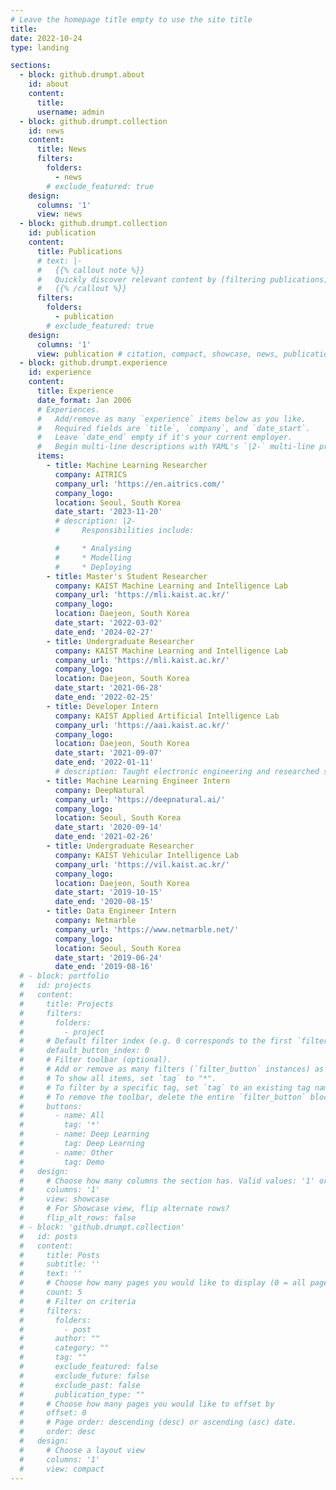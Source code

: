 ```yaml
---
# Leave the homepage title empty to use the site title
title:
date: 2022-10-24
type: landing

sections:
  - block: github.drumpt.about
    id: about
    content:
      title:
      username: admin
  - block: github.drumpt.collection
    id: news
    content:
      title: News
      filters:
        folders:
          - news
        # exclude_featured: true
    design:
      columns: '1'
      view: news
  - block: github.drumpt.collection
    id: publication
    content: 
      title: Publications
      # text: |-
      #   {{% callout note %}}
      #   Quickly discover relevant content by [filtering publications](./publication/).
      #   {{% /callout %}}
      filters:
        folders:
          - publication
        # exclude_featured: true
    design:
      columns: '1'
      view: publication # citation, compact, showcase, news, publication
  - block: github.drumpt.experience
    id: experience
    content:
      title: Experience
      date_format: Jan 2006
      # Experiences.
      #   Add/remove as many `experience` items below as you like.
      #   Required fields are `title`, `company`, and `date_start`.
      #   Leave `date_end` empty if it's your current employer.
      #   Begin multi-line descriptions with YAML's `|2-` multi-line prefix.
      items:
        - title: Machine Learning Researcher
          company: AITRICS
          company_url: 'https://en.aitrics.com/'
          company_logo: 
          location: Seoul, South Korea
          date_start: '2023-11-20'
          # description: |2-
          #     Responsibilities include:

          #     * Analysing
          #     * Modelling
          #     * Deploying
        - title: Master's Student Researcher
          company: KAIST Machine Learning and Intelligence Lab
          company_url: 'https://mli.kaist.ac.kr/'
          company_logo: 
          location: Daejeon, South Korea
          date_start: '2022-03-02'
          date_end: '2024-02-27'
        - title: Undergraduate Researcher
          company: KAIST Machine Learning and Intelligence Lab
          company_url: 'https://mli.kaist.ac.kr/'
          company_logo: 
          location: Daejeon, South Korea
          date_start: '2021-06-28'
          date_end: '2022-02-25'
        - title: Developer Intern
          company: KAIST Applied Artificial Intelligence Lab
          company_url: 'https://aai.kaist.ac.kr/'
          company_logo: 
          location: Daejeon, South Korea
          date_start: '2021-09-07'
          date_end: '2022-01-11'
          # description: Taught electronic engineering and researched semiconductor physics.
        - title: Machine Learning Engineer Intern
          company: DeepNatural
          company_url: 'https://deepnatural.ai/'
          company_logo: 
          location: Seoul, South Korea
          date_start: '2020-09-14'
          date_end: '2021-02-26'
        - title: Undergraduate Researcher
          company: KAIST Vehicular Intelligence Lab
          company_url: 'https://vil.kaist.ac.kr/'
          company_logo: 
          location: Daejeon, South Korea
          date_start: '2019-10-15'
          date_end: '2020-08-15'
        - title: Data Engineer Intern
          company: Netmarble
          company_url: 'https://www.netmarble.net/'
          company_logo: 
          location: Seoul, South Korea
          date_start: '2019-06-24'
          date_end: '2019-08-16'
  # - block: portfolio
  #   id: projects
  #   content:
  #     title: Projects
  #     filters:
  #       folders:
  #         - project
  #     # Default filter index (e.g. 0 corresponds to the first `filter_button` instance below).
  #     default_button_index: 0
  #     # Filter toolbar (optional).
  #     # Add or remove as many filters (`filter_button` instances) as you like.
  #     # To show all items, set `tag` to "*".
  #     # To filter by a specific tag, set `tag` to an existing tag name.
  #     # To remove the toolbar, delete the entire `filter_button` block.
  #     buttons:
  #       - name: All
  #         tag: '*'  
  #       - name: Deep Learning
  #         tag: Deep Learning
  #       - name: Other
  #         tag: Demo
  #   design:
  #     # Choose how many columns the section has. Valid values: '1' or '2'.
  #     columns: '1'
  #     view: showcase
  #     # For Showcase view, flip alternate rows?
  #     flip_alt_rows: false
  # - block: 'github.drumpt.collection'
  #   id: posts
  #   content:
  #     title: Posts
  #     subtitle: ''
  #     text: ''
  #     # Choose how many pages you would like to display (0 = all pages)
  #     count: 5
  #     # Filter on criteria
  #     filters:
  #       folders:
  #         - post
  #       author: ""
  #       category: ""
  #       tag: ""
  #       exclude_featured: false
  #       exclude_future: false
  #       exclude_past: false
  #       publication_type: ""
  #     # Choose how many pages you would like to offset by
  #     offset: 0
  #     # Page order: descending (desc) or ascending (asc) date.
  #     order: desc
  #   design:
  #     # Choose a layout view
  #     columns: '1'
  #     view: compact
---
```


